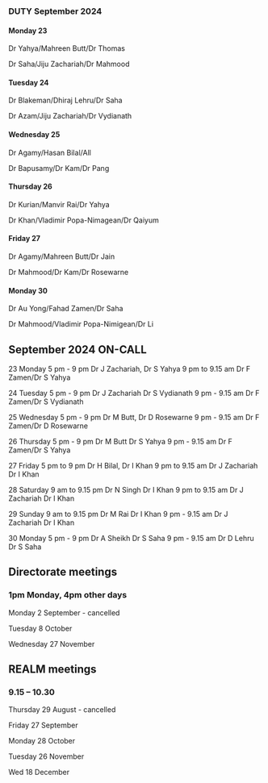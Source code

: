 

### DUTY September 2024

#### Monday 23

Dr Yahya/Mahreen Butt/Dr Thomas

Dr Saha/Jiju Zachariah/Dr Mahmood

#### Tuesday 24

Dr Blakeman/Dhiraj Lehru/Dr Saha

Dr Azam/Jiju Zachariah/Dr Vydianath

#### Wednesday 25

Dr Agamy/Hasan Bilal/All

Dr Bapusamy/Dr Kam/Dr Pang

#### Thursday 26

Dr Kurian/Manvir Rai/Dr Yahya

Dr Khan/Vladimir Popa-Nimagean/Dr Qaiyum

#### Friday 27

Dr Agamy/Mahreen Butt/Dr Jain

Dr Mahmood/Dr Kam/Dr Rosewarne

#### Monday 30

Dr Au Yong/Fahad Zamen/Dr Saha

Dr Mahmood/Vladimir Popa-Nimigean/Dr Li


## September 2024 ON-CALL

23 Monday 5 pm - 9 pm Dr J Zachariah, Dr S Yahya
9 pm to 9.15 am Dr F Zamen/Dr S Yahya

24 Tuesday 5 pm - 9 pm  Dr J Zachariah Dr S Vydianath
9 pm - 9.15 am Dr F Zamen/Dr S Vydianath

25 Wednesday 5 pm - 9 pm Dr M Butt, Dr D Rosewarne
9 pm - 9.15 am Dr F Zamen/Dr D Rosewarne

26 Thursday 5 pm - 9 pm Dr M Butt Dr S Yahya
9 pm - 9.15 am Dr F Zamen/Dr S Yahya

27 Friday 5 pm to 9 pm Dr H Bilal, Dr I Khan 
9 pm to 9.15 am Dr J Zachariah Dr I Khan 

28 Saturday 9 am to 9.15 pm Dr N Singh Dr I Khan 
9 pm to 9.15 am Dr J Zachariah Dr I Khan 

29 Sunday 9 am to 9.15 pm Dr M Rai Dr I Khan
9 pm - 9.15 am Dr J Zachariah Dr I Khan

30 Monday 5 pm - 9 pm Dr A Sheikh Dr S Saha
9 pm - 9.15 am Dr D Lehru Dr S Saha

## Directorate meetings  
### 1pm Monday, 4pm other days

Monday 2 September - cancelled

Tuesday 8 October

Wednesday 27 November

## REALM meetings
### 9.15 – 10.30

Thursday 29 August	- cancelled

Friday 27 September

Monday 28 October  

Tuesday 26 November		

Wed 18 December	




